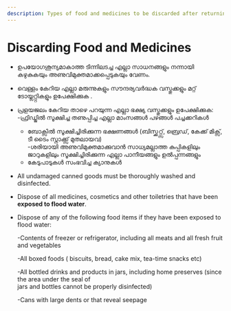 ```yaml
---
description: Types of food and medicines to be discarded after returning home
---
```


# Discarding Food and Medicines

*  ഉപയോഗശൂന്യമാകാത്ത ടിന്നിലടച്ച എല്ലാ സാധനങ്ങളും നന്നായി കഴുകുകയും അണുവിമുക്തമാക്കപ്പെടുകയും വേണം.
* വെള്ളം കേറിയ എല്ലാ മരുന്നുകളും സൗന്ദര്യവർദ്ധക വസ്തുക്കളും മറ്റ് ടോയ്ലറ്റ്റികളും ഉപേക്ഷിക്കുക .
* പ്രളയജലം കേറിയ താഴെ പറയുന്ന എല്ലാ ഭക്ഷ്യ വസ്തുക്കളും ഉപേക്ഷിക്കുക:  
  -ഫ്രിഡ്ജിൽ സൂക്ഷിച്ച തണുപ്പിച്ച എല്ലാ മാംസങ്ങൾ പഴങ്ങൾ പച്ചക്കറികൾ   
  - ബോക്സിൽ സൂക്ഷിച്ചിരിക്കുന്ന ഭക്ഷണങ്ങൾ \(ബിസ്ക്കറ്റ്സ്, ബ്രെഡ്, കേക്ക് മിക്സ്, ടീ ടൈം സ്നാക്ക്സ് മുതലായവ\)  
  -ശരിയായി അണുവിമുക്തമാക്കുവാൻ സാധ്യമല്ലാത്ത കുപ്പികളിലും ജാറുകളിലും സൂക്ഷിച്ചിരിക്കുന്ന എല്ലാ പാനീയങ്ങളും ഉൽപ്പന്നങ്ങളും   
  - കേടുപാടുകൾ  സംഭവിച്ച ക്യാനുകൾ

* All undamaged canned goods must be thoroughly washed and disinfected.
* Dispose of all medicines, cosmetics and other toiletries that have been **exposed to flood water**.
* Dispose of any of the following food items if they have been exposed to flood water:

  -Contents of freezer or refrigerator, including all meats and all fresh fruit and vegetables

  -All boxed foods \( biscuits, bread, cake mix, tea-time snacks etc\) 

  -All bottled drinks and products in jars, including home preserves \(since the area under the seal of  
  jars and bottles cannot be properly disinfected\)

  -Cans with large dents or that reveal seepage

